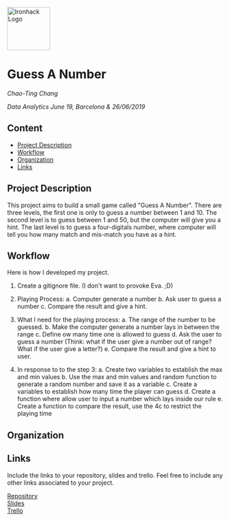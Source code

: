 <img src="https://bit.ly/2VnXWr2" alt="Ironhack Logo" width="100"/>

# Guess A Number
*Chao-Ting Chang*

*Data Analytics June 19, Barcelona & 26/06/2019*

## Content
- [Project Description](#project-description)
- [Workflow](#workflow)
- [Organization](#organization)
- [Links](#links)

<a name="project-description"></a>

## Project Description
This project aims to build a small game called "Guess A Number". There are three levels, the first one is only to guess a number between 1 and 10. The second level is to guess between 1 and 50, but the computer will give you a hint. The last level is to guess a four-digitals number, where computer will tell you how many match and mis-match you have as a hint.



<a name="workflow"></a>

## Workflow
Here is how I developed my project.
1. Create a gitignore file. (I don't want to provoke Eva. ;D)
2. Playing Process:
    a. Computer generate a number
    b. Ask user to guess a number
    c. Compare the result and give a hint.
    
3. What I need for the playing process:
    a. The range of the number to be guessed.
    b. Make the computer generate a number lays in between the range
    c. Define ow many time one is allowed to guess
    d. Ask the user to guess a number (Think: what if the user give a number out of range? What if the user give a letter?)
    e. Compare the result and give a hint to user.
    
4. In response to to the step 3:
    a. Create two variables to establish the max and min values
    b. Use the max and min values and random function to generate a random number and save it as a variable
    c. Create a variables to establish how many time the player can guess
    d. Create a function where allow user to input a number which lays inside our rule
    e. Create a function to compare the result, use the 4c to restrict the playing time
    

<a name="organization"></a>

## Organization


<a name="links"></a>

## Links
Include the links to your repository, slides and trello. Feel free to include any other links associated to your project. 

[Repository](https://github.com/ChaotingChang/Project-Week-1-Build-Your-Own-Game.git)  
[Slides](https://slides.com/changchao-ting/guess-a-number/live)  
[Trello](https://trello.com/invite/b/bshhoev1/6c8fb35007af95fce2898be526d1c7d6/guess-a-number)  